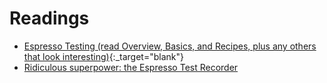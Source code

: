 # Readings
* [Espresso Testing (read Overview, Basics, and Recipes, plus any others that look interesting)](https://developer.android.com/training/testing/espresso){:_target="blank"}
* [Ridiculous superpower: the Espresso Test Recorder](https://developer.android.com/studio/test/espresso-test-recorder)

